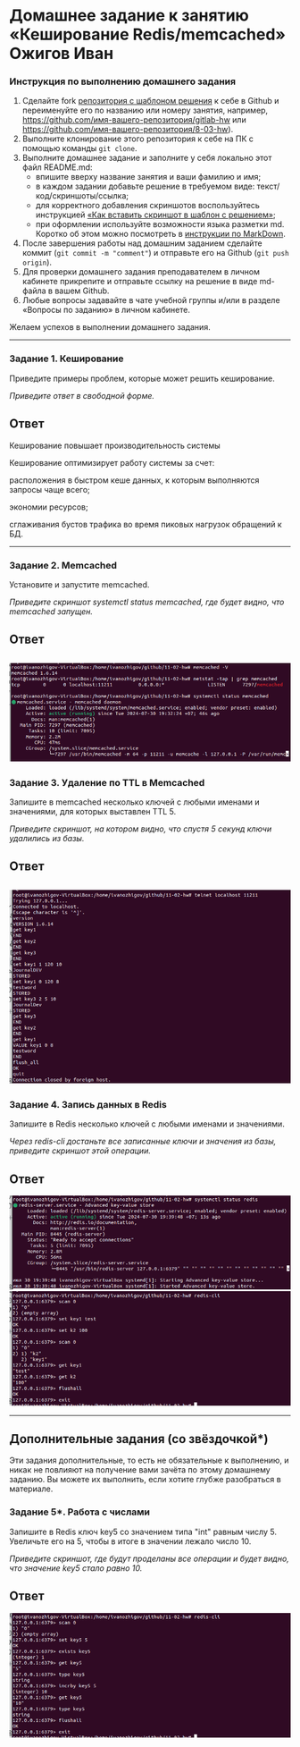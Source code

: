 # Домашнее задание к занятию «Кеширование Redis/memcached»  Ожигов Иван
 
### Инструкция по выполнению домашнего задания
 
1. Сделайте fork [репозитория c шаблоном решения](https://github.com/netology-code/sys-pattern-homework) к себе в Github и переименуйте его по названию или номеру занятия, например, https://github.com/имя-вашего-репозитория/gitlab-hw или https://github.com/имя-вашего-репозитория/8-03-hw).
2. Выполните клонирование этого репозитория к себе на ПК с помощью команды `git clone`.
3. Выполните домашнее задание и заполните у себя локально этот файл README.md:
   - впишите вверху название занятия и ваши фамилию и имя;
   - в каждом задании добавьте решение в требуемом виде: текст/код/скриншоты/ссылка;
   - для корректного добавления скриншотов воспользуйтесь инструкцией [«Как вставить скриншот в шаблон с решением»](https://github.com/netology-code/sys-pattern-homework/blob/main/screen-instruction.md);
   - при оформлении используйте возможности языка разметки md. Коротко об этом можно посмотреть в [инструкции по MarkDown](https://github.com/netology-code/sys-pattern-homework/blob/main/md-instruction.md).
4. После завершения работы над домашним заданием сделайте коммит (`git commit -m "comment"`) и отправьте его на Github (`git push origin`).
5. Для проверки домашнего задания преподавателем в личном кабинете прикрепите и отправьте ссылку на решение в виде md-файла в вашем Github.
6. Любые вопросы задавайте в чате учебной группы и/или в разделе «Вопросы по заданию» в личном кабинете.
 
Желаем успехов в выполнении домашнего задания.
 
---
 
### Задание 1. Кеширование 
 
Приведите примеры проблем, которые может решить кеширование. 
 
*Приведите ответ в свободной форме.*

## Ответ


Кеширование повышает производительность системы

Кеширование оптимизирует работу системы за счет:

расположения в быстром кеше данных, к которым выполняются запросы чаще всего;

экономии ресурсов; 

сглаживания бустов трафика во время пиковых нагрузок обращений к БД.

---
 
### Задание 2. Memcached
 
Установите и запустите memcached.
 
*Приведите скриншот systemctl status memcached, где будет видно, что memcached запущен.*

## Ответ
![alt text](https://github.com/IvanOzhigov/11-02-hw/blob/main/2-1.png)
---
 
### Задание 3. Удаление по TTL в Memcached
 
Запишите в memcached несколько ключей с любыми именами и значениями, для которых выставлен TTL 5. 
 
*Приведите скриншот, на котором видно, что спустя 5 секунд ключи удалились из базы.*

## Ответ
![alt text](https://github.com/IvanOzhigov/11-02-hw/blob/main/3-1.png)
---
 
### Задание 4. Запись данных в Redis

Запишите в Redis несколько ключей с любыми именами и значениями. 
 
*Через redis-cli достаньте все записанные ключи и значения из базы, приведите скриншот этой операции.*

## Ответ

![alt text](https://github.com/IvanOzhigov/11-02-hw/blob/main/4-1.png)
![alt text](https://github.com/IvanOzhigov/11-02-hw/blob/main/4-2.png)

---
 
## Дополнительные задания (со звёздочкой*)
Эти задания дополнительные, то есть не обязательные к выполнению, и никак не повлияют на получение вами зачёта по этому домашнему заданию. Вы можете их выполнить, если хотите глубже разобраться в материале.
 
### Задание 5*. Работа с числами 
 
Запишите в Redis ключ key5 со значением типа "int" равным числу 5. Увеличьте его на 5, чтобы в итоге в значении лежало число 10.  
 
*Приведите скриншот, где будут проделаны все операции и будет видно, что значение key5 стало равно 10.*

## Ответ

![alt text](https://github.com/IvanOzhigov/11-02-hw/blob/main/5-1.png)
